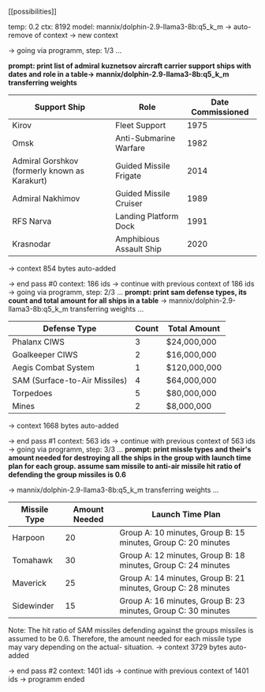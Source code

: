 [[possibilities]]

temp: 0.2 ctx: 8192
model: mannix/dolphin-2.9-llama3-8b:q5_k_m
-> auto-remove of context
-> new context

-> going via programm, step: 1/3 ...

 __prompt: print list of admiral kuznetsov aircraft carrier support ships with dates and role in a table-> mannix/dolphin-2.9-llama3-8b:q5_k_m transferring weights__
 

| Support Ship | Role | Date Commissioned |
| --------------------------- | ------------ | -------------------------------------------------------- |
| Kirov | Fleet Support | 1975 |
| Omsk | Anti-Submarine Warfare | 1982 |
| Admiral Gorshkov (formerly known as Karakurt) | Guided Missile Frigate | 2014 |
| Admiral Nakhimov | Guided Missile Cruiser | 1989 |
| RFS Narva | Landing Platform Dock | 1991 |
| Krasnodar | Amphibious Assault Ship | 2020 |
-> context 854 bytes auto-added

-> end pass #0 context: 186 ids
-> continue with previous context of 186 ids
-> going via programm, step: 2/3 ...
__prompt: print sam defense types, its count and total amount for all ships in a table__
-> mannix/dolphin-2.9-llama3-8b:q5_k_m transferring weights ...

| Defense Type | Count | Total Amount |
| --------------------------- | ------------ | -------------------------------------------------------- |
| Phalanx CIWS | 3      | $24,000,000   |
| Goalkeeper CIWS | 2     | $16,000,000   |
| Aegis Combat System | 1    | $120,000,000  |
| SAM (Surface-to-Air Missiles) | 4     | $64,000,000   |
| Torpedoes | 5      | $80,000,000   |
| Mines | 2       | $8,000,000    |

-> context 1668 bytes auto-added

-> end pass #1 context: 563 ids
-> continue with previous context of 563 ids
-> going via programm, step: 3/3 ...
__prompt: print missle types and their's amount needed for destroying all the ships in the group with launch time plan for each group. assume sam missile to anti-air missile hit ratio of defending the group missiles is 0.6__

-> mannix/dolphin-2.9-llama3-8b:q5_k_m transferring weights ...

| Missile Type | Amount Needed | Launch Time Plan                                              |
| ------------ | ------------- | ------------------------------------------------------------- |
| Harpoon      | 20            | Group A: 10 minutes, Group B: 15 minutes, Group C: 20 minutes |
| Tomahawk     | 30            | Group A: 12 minutes, Group B: 18 minutes, Group C: 24 minutes |
| Maverick     | 25            | Group A: 14 minutes, Group B: 21 minutes, Group C: 28 minutes |
| Sidewinder   | 15            | Group A: 16 minutes, Group B: 23 minutes, Group C: 30 minutes |

Note: The hit ratio of SAM missiles defending against the groups missiles is assumed to be 0.6. Therefore, the amount needed for each missile type may vary depending on the actual-
situation.
-> context 3729 bytes auto-added

-> end pass #2 context: 1401 ids
-> continue with previous context of 1401 ids
-> programm ended
